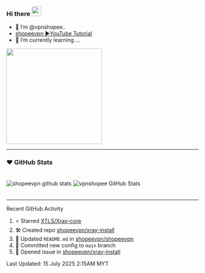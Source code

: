 ### Hi there <a href="https://github.com/shopeevpn"><img src="https://media.giphy.com/media/hvRJCLFzcasrR4ia7z/giphy.gif" width="25px"></a>
- 🤖 I’m @vpnshopee..
- [shopeevpn ▶️YouTube Tutorial](https://www.youtube.com/@shopeevpn)
- 🌱 I’m currently learning ...

<img src="https://cloud.githubusercontent.com/assets/2059754/24601246/753a7f36-1858-11e7-9d6b-7a0e64fb27f7.png" height="250px" width="250px">

<!---
shopeevpn/shopeevpn is a ✨ special ✨ repository because its `README.md` (this file) appears on your GitHub profile.
You can click the Preview link to take a look at your changes.
--->
---
### ❤️ GitHub Stats

![shopeevpn github stats](https://github-readme-stats.vercel.app/api?username=shopeevpn&show_icons=true)
<img  display='block' style="margin:20px 20px 20px 0;" alt="vpnshopee GitHub Stats" src="https://github-readme-stats.vercel.app/api?username=shopeevpn&show_icons=true&hide_border=true&theme=tokyonight" />

---

Recent GitHub Activity

<!--RECENT_ACTIVITY:start-->
1. ⭐ Starred [XTLS/Xray-core](https://github.com/XTLS/Xray-core)
2. 🛠️ Created repo [shopeevpn/xray-install](https://github.com/shopeevpn/xray-install)
3. 📄 Updated `README.md` in [shopeevpn/shopeevpn](https://github.com/shopeevpn/shopeevpn)
4. 🔧 Committed new config to `main` branch
5. 🐛 Opened issue in [shopeevpn/xray-install](https://github.com/shopeevpn/xray-install)
<!--RECENT_ACTIVITY:end-->
<!--RECENT_ACTIVITY:last_update-->
Last Updated: 15 July 2025 2:15AM MYT
<!--RECENT_ACTIVITY:last_update_end-->

